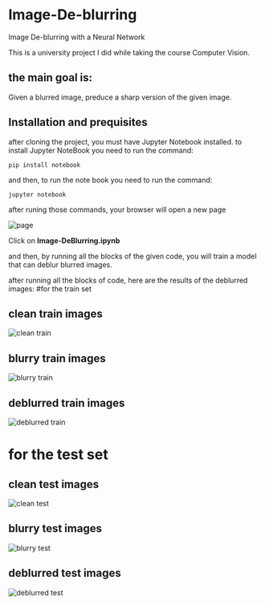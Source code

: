 # Image-De-blurring
Image De-blurring with a Neural Network

This is a university project I did while taking the course Computer Vision. 

## the main goal is:

Given a blurred image, preduce a sharp version of the given image.

## Installation and prequisites
after cloning the project, you must have Jupyter Notebook installed. to install Jupyter NoteBook you need to run the command:
```
pip install notebook
```

and then, to run the note book you need to run the command:
```
jupyter notebook
```

after runing those commands, your browser will open a new page 

![page](https://user-images.githubusercontent.com/73134488/189108159-09530308-7ea1-4fe9-a2c1-b35f0d232f72.jpg)

Click on  **Image-DeBlurring.ipynb**

and then, by running all the blocks of the given code, you will train a model that can deblur blurred images.

after running all the blocks of code, here are the results of the deblurred images:
#for the train set
## clean train images
![clean train](https://user-images.githubusercontent.com/73134488/189110301-b4cca384-e14e-4475-b2ff-208943d53c96.jpg)
## blurry train images
![blurry train](https://user-images.githubusercontent.com/73134488/189110239-1cdd24a6-7d53-4d07-8b8b-db0d417136c1.jpg)
## deblurred train images
![deblurred train](https://user-images.githubusercontent.com/73134488/189110306-b04741e7-187d-48c3-980e-611b66f3538c.jpg)

# for the test set

## clean test images
![clean test](https://user-images.githubusercontent.com/73134488/189110298-6fa3ff20-03ca-48ea-9bd3-c218f464b216.jpg)
## blurry test images
![blurry test](https://user-images.githubusercontent.com/73134488/189110218-a83f589e-77cb-41dc-89ae-5128b17fddd4.jpg)
## deblurred test images
![deblurred test](https://user-images.githubusercontent.com/73134488/189110303-ab777792-bd00-4c82-af39-b5b73f842603.jpg)


